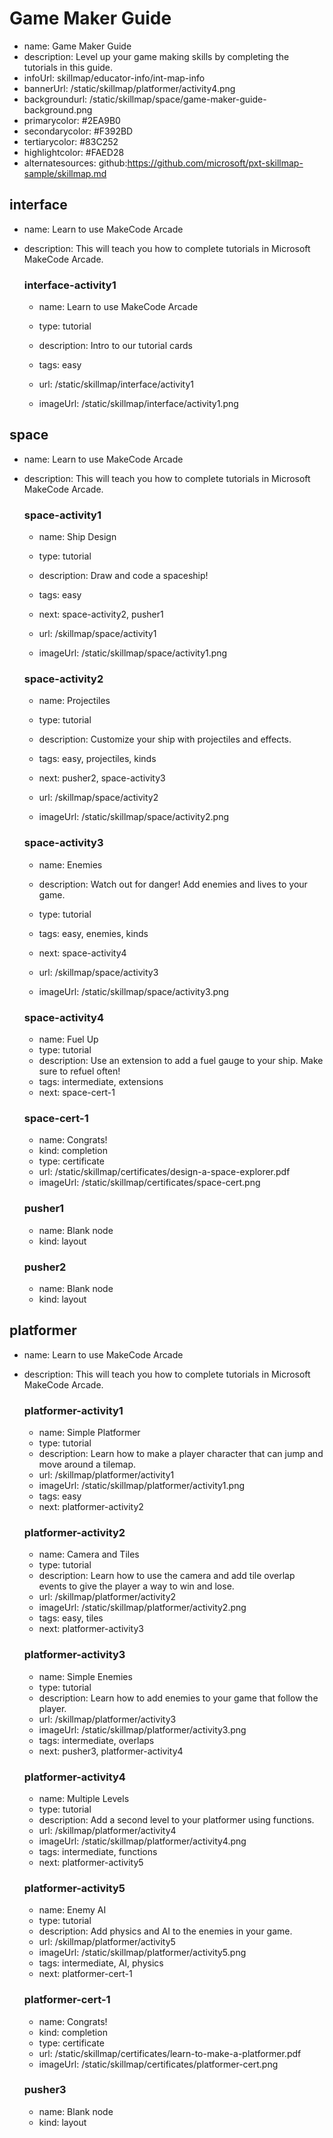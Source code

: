 # Game Maker Guide
* name: Game Maker Guide
* description: Level up your game making skills by completing the tutorials in this guide.
* infoUrl: skillmap/educator-info/int-map-info
* bannerUrl: /static/skillmap/platformer/activity4.png
* backgroundurl: /static/skillmap/space/game-maker-guide-background.png
* primarycolor: #2EA9B0
* secondarycolor: #F392BD
* tertiarycolor: #83C252
* highlightcolor: #FAED28
* alternatesources: github:https://github.com/microsoft/pxt-skillmap-sample/skillmap.md


## interface
* name: Learn to use MakeCode Arcade
* description: This will teach you how to complete tutorials in Microsoft MakeCode Arcade.

    ### interface-activity1

    * name: Learn to use MakeCode Arcade
    * type: tutorial
    * description: Intro to our tutorial cards
    * tags: easy

    * url: /static/skillmap/interface/activity1 
    * imageUrl: /static/skillmap/interface/activity1.png


## space
* name: Learn to use MakeCode Arcade
* description: This will teach you how to complete tutorials in Microsoft MakeCode Arcade.


    ### space-activity1

    * name: Ship Design
    * type: tutorial
    * description: Draw and code a spaceship!
    * tags: easy
    * next: space-activity2, pusher1

    * url: /skillmap/space/activity1
    * imageUrl: /static/skillmap/space/activity1.png

    ### space-activity2

    * name: Projectiles
    * type: tutorial
    * description: Customize your ship with projectiles and effects.
    * tags: easy, projectiles, kinds
    * next: pusher2, space-activity3

    * url: /skillmap/space/activity2
    * imageUrl: /static/skillmap/space/activity2.png

    ### space-activity3

    * name: Enemies
    * description: Watch out for danger! Add enemies and lives to your game.
    * type: tutorial
    * tags: easy, enemies, kinds
    * next: space-activity4

    * url: /skillmap/space/activity3
    * imageUrl: /static/skillmap/space/activity3.png

    ### space-activity4

    * name: Fuel Up
    * type: tutorial
    * description: Use an extension to add a fuel gauge to your ship. Make sure to refuel often!
    * tags: intermediate, extensions
    * next: space-cert-1


    ### space-cert-1
    * name: Congrats!
    * kind: completion
    * type: certificate
    * url: /static/skillmap/certificates/design-a-space-explorer.pdf
    * imageUrl: /static/skillmap/certificates/space-cert.png

    ### pusher1
    * name: Blank node
    * kind: layout

    ### pusher2
    * name: Blank node
    * kind: layout


## platformer
* name: Learn to use MakeCode Arcade
* description: This will teach you how to complete tutorials in Microsoft MakeCode Arcade.


    ### platformer-activity1

    * name: Simple Platformer
    * type: tutorial
    * description: Learn how to make a player character that can jump and move around a tilemap.
    * url: /skillmap/platformer/activity1
    * imageUrl: /static/skillmap/platformer/activity1.png
    * tags: easy
    * next: platformer-activity2

    ### platformer-activity2

    * name: Camera and Tiles
    * type: tutorial
    * description: Learn how to use the camera and add tile overlap events to give the player a way to win and lose.
    * url: /skillmap/platformer/activity2
    * imageUrl: /static/skillmap/platformer/activity2.png
    * tags: easy, tiles
    * next: platformer-activity3

    ### platformer-activity3

    * name: Simple Enemies
    * type: tutorial
    * description: Learn how to add enemies to your game that follow the player.
    * url: /skillmap/platformer/activity3
    * imageUrl: /static/skillmap/platformer/activity3.png
    * tags: intermediate, overlaps
    * next: pusher3, platformer-activity4

    ### platformer-activity4

    * name: Multiple Levels
    * type: tutorial
    * description: Add a second level to your platformer using functions.
    * url: /skillmap/platformer/activity4
    * imageUrl: /static/skillmap/platformer/activity4.png
    * tags: intermediate, functions
    * next: platformer-activity5

    ### platformer-activity5

    * name: Enemy AI
    * type: tutorial
    * description: Add physics and AI to the enemies in your game.
    * url: /skillmap/platformer/activity5
    * imageUrl: /static/skillmap/platformer/activity5.png
    * tags: intermediate, AI, physics
    * next: platformer-cert-1


    ### platformer-cert-1
    * name: Congrats!
    * kind: completion
    * type: certificate
    * url: /static/skillmap/certificates/learn-to-make-a-platformer.pdf
    * imageUrl: /static/skillmap/certificates/platformer-cert.png


    ### pusher3
    * name: Blank node
    * kind: layout
